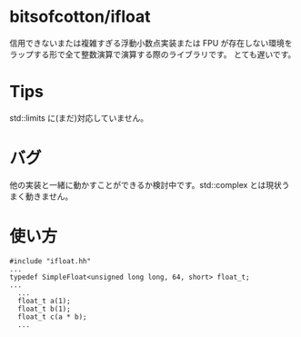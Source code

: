 # bitsofcotton/ifloat
信用できないまたは複雑すぎる浮動小数点実装または FPU が存在しない環境をラップする形で全て整数演算で演算する際のライブラリです。
とても遅いです。

# Tips
std::limits に(まだ)対応していません。

# バグ
他の実装と一緒に動かすことができるか検討中です。std::complex とは現状うまく動きません。

# 使い方
    #include "ifloat.hh"
    ...
    typedef SimpleFloat<unsigned long long, 64, short> float_t;
    ...
      ...
      float_t a(1);
      float_t b(1);
      float_t c(a * b);
      ...

